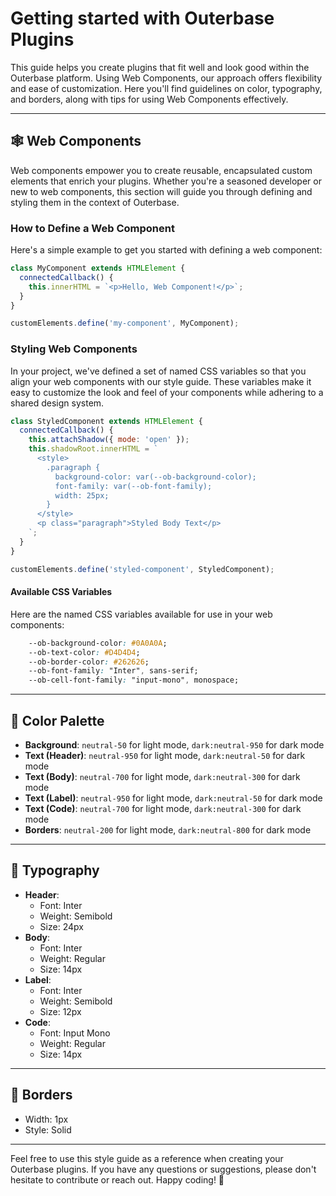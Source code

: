 # Getting started with Outerbase Plugins

This guide helps you create plugins that fit well and look good within the Outerbase platform. Using Web Components, our approach offers flexibility and ease of customization. Here you'll find guidelines on color, typography, and borders, along with tips for using Web Components effectively.


---

## 🕸️ Web Components

Web components empower you to create reusable, encapsulated custom elements that enrich your plugins. Whether you're a seasoned developer or new to web components, this section will guide you through defining and styling them in the context of Outerbase.

### How to Define a Web Component

Here's a simple example to get you started with defining a web component:

```javascript
class MyComponent extends HTMLElement {
  connectedCallback() {
    this.innerHTML = `<p>Hello, Web Component!</p>`;
  }
}

customElements.define('my-component', MyComponent);
```

### Styling Web Components

In your project, we've defined a set of named CSS variables so that you align your web components with our style guide. These variables make it easy to customize the look and feel of your components while adhering to a shared design system.

```javascript
class StyledComponent extends HTMLElement {
  connectedCallback() {
    this.attachShadow({ mode: 'open' });
    this.shadowRoot.innerHTML = `
      <style>
        .paragraph {
          background-color: var(--ob-background-color);
          font-family: var(--ob-font-family);
          width: 25px;
        }
      </style>
      <p class="paragraph">Styled Body Text</p>
    `;
  }
}

customElements.define('styled-component', StyledComponent);
```

#### Available CSS Variables

Here are the named CSS variables available for use in your web components:

```css
    --ob-background-color: #0A0A0A;
    --ob-text-color: #D4D4D4;
    --ob-border-color: #262626;
    --ob-font-family: "Inter", sans-serif;    
    --ob-cell-font-family: "input-mono", monospace;
```
---


## 🎨 Color Palette

- **Background**: `neutral-50` for light mode, `dark:neutral-950` for dark mode
- **Text (Header)**: `neutral-950` for light mode, `dark:neutral-50` for dark mode
- **Text (Body)**: `neutral-700` for light mode, `dark:neutral-300` for dark mode
- **Text (Label)**: `neutral-950` for light mode, `dark:neutral-50` for dark mode
- **Text (Code)**: `neutral-700` for light mode, `dark:neutral-300` for dark mode
- **Borders**: `neutral-200` for light mode, `dark:neutral-800` for dark mode

---

## 📝 Typography

- **Header**: 
  - Font: Inter
  - Weight: Semibold
  - Size: 24px
- **Body**: 
  - Font: Inter
  - Weight: Regular
  - Size: 14px
- **Label**: 
  - Font: Inter
  - Weight: Semibold
  - Size: 12px
- **Code**: 
  - Font: Input Mono
  - Weight: Regular
  - Size: 14px

---

## 📏 Borders

- Width: 1px
- Style: Solid

---

Feel free to use this style guide as a reference when creating your Outerbase plugins. If you have any questions or suggestions, please don't hesitate to contribute or reach out. Happy coding! 🎉